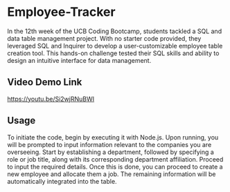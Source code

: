 # Employee-Tracker
In the 12th week of the UCB Coding Bootcamp, students tackled a SQL and data table management project. With no starter code provided, they leveraged SQL and Inquirer to develop a user-customizable employee table creation tool. This hands-on challenge tested their SQL skills and ability to design an intuitive interface for data management.
## Video Demo Link
https://youtu.be/Si2wjRNuBWI

## Usage 
To initiate the code, begin by executing it with Node.js. Upon running, you will be prompted to input information relevant to the companies you are overseeing. Start by establishing a department, followed by specifying a role or job title, along with its corresponding department affiliation. Proceed to input the required details. Once this is done, you can proceed to create a new employee and allocate them a job. The remaining information will be automatically integrated into the table.
